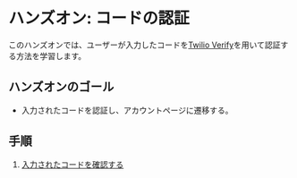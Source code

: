 # ハンズオン: コードの認証

このハンズオンでは、ユーザーが入力したコードを[Twilio Verify](https://jp.twilio.com/verify)を用いて認証する方法を学習します。

## ハンズオンのゴール
- 入力されたコードを認証し、アカウントページに遷移する。

## 手順
1. [入力されたコードを確認する](01-Authenticate-2FA.md)

